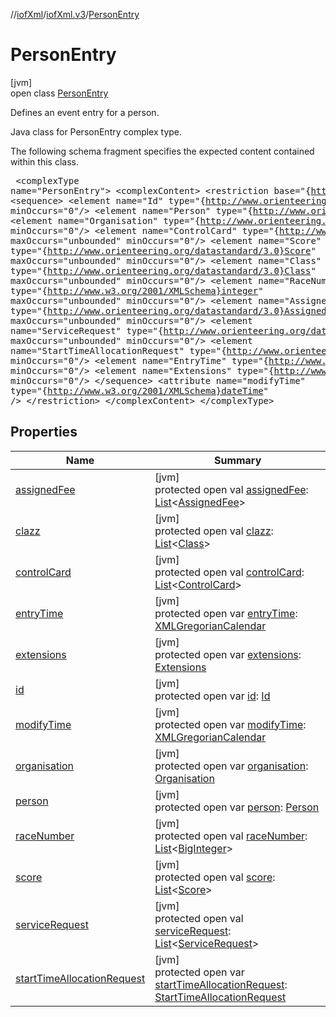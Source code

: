//[iofXml](../../../index.md)/[iofXml.v3](../index.md)/[PersonEntry](index.md)

# PersonEntry

[jvm]\
open class [PersonEntry](index.md)

Defines an event entry for a person. <p>Java class for PersonEntry complex type. <p>The following schema fragment specifies the expected content contained within this class. <pre> &lt;complexType name="PersonEntry"&gt; &lt;complexContent&gt; &lt;restriction base="{http://www.w3.org/2001/XMLSchema}anyType"&gt; &lt;sequence&gt; &lt;element name="Id" type="{http://www.orienteering.org/datastandard/3.0}Id" minOccurs="0"/&gt; &lt;element name="Person" type="{http://www.orienteering.org/datastandard/3.0}Person"/&gt; &lt;element name="Organisation" type="{http://www.orienteering.org/datastandard/3.0}Organisation" minOccurs="0"/&gt; &lt;element name="ControlCard" type="{http://www.orienteering.org/datastandard/3.0}ControlCard" maxOccurs="unbounded" minOccurs="0"/&gt; &lt;element name="Score" type="{http://www.orienteering.org/datastandard/3.0}Score" maxOccurs="unbounded" minOccurs="0"/&gt; &lt;element name="Class" type="{http://www.orienteering.org/datastandard/3.0}Class" maxOccurs="unbounded" minOccurs="0"/&gt; &lt;element name="RaceNumber" type="{http://www.w3.org/2001/XMLSchema}integer" maxOccurs="unbounded" minOccurs="0"/&gt; &lt;element name="AssignedFee" type="{http://www.orienteering.org/datastandard/3.0}AssignedFee" maxOccurs="unbounded" minOccurs="0"/&gt; &lt;element name="ServiceRequest" type="{http://www.orienteering.org/datastandard/3.0}ServiceRequest" maxOccurs="unbounded" minOccurs="0"/&gt; &lt;element name="StartTimeAllocationRequest" type="{http://www.orienteering.org/datastandard/3.0}StartTimeAllocationRequest" minOccurs="0"/&gt; &lt;element name="EntryTime" type="{http://www.w3.org/2001/XMLSchema}dateTime" minOccurs="0"/&gt; &lt;element name="Extensions" type="{http://www.orienteering.org/datastandard/3.0}Extensions" minOccurs="0"/&gt; &lt;/sequence&gt; &lt;attribute name="modifyTime" type="{http://www.w3.org/2001/XMLSchema}dateTime" /&gt; &lt;/restriction&gt; &lt;/complexContent&gt; &lt;/complexType&gt; </pre>

## Properties

| Name | Summary |
|---|---|
| [assignedFee](assigned-fee.md) | [jvm]<br>protected open val [assignedFee](assigned-fee.md): [List](https://docs.oracle.com/javase/8/docs/api/java/util/List.html)<[AssignedFee](../-assigned-fee/index.md)> |
| [clazz](clazz.md) | [jvm]<br>protected open val [clazz](clazz.md): [List](https://docs.oracle.com/javase/8/docs/api/java/util/List.html)<[Class](../-class/index.md)> |
| [controlCard](control-card.md) | [jvm]<br>protected open val [controlCard](control-card.md): [List](https://docs.oracle.com/javase/8/docs/api/java/util/List.html)<[ControlCard](../-control-card/index.md)> |
| [entryTime](entry-time.md) | [jvm]<br>protected open var [entryTime](entry-time.md): [XMLGregorianCalendar](https://docs.oracle.com/javase/8/docs/api/javax/xml/datatype/XMLGregorianCalendar.html) |
| [extensions](extensions.md) | [jvm]<br>protected open var [extensions](extensions.md): [Extensions](../-extensions/index.md) |
| [id](id.md) | [jvm]<br>protected open var [id](id.md): [Id](../-id/index.md) |
| [modifyTime](modify-time.md) | [jvm]<br>protected open var [modifyTime](modify-time.md): [XMLGregorianCalendar](https://docs.oracle.com/javase/8/docs/api/javax/xml/datatype/XMLGregorianCalendar.html) |
| [organisation](organisation.md) | [jvm]<br>protected open var [organisation](organisation.md): [Organisation](../-organisation/index.md) |
| [person](person.md) | [jvm]<br>protected open var [person](person.md): [Person](../-person/index.md) |
| [raceNumber](race-number.md) | [jvm]<br>protected open val [raceNumber](race-number.md): [List](https://docs.oracle.com/javase/8/docs/api/java/util/List.html)<[BigInteger](https://docs.oracle.com/javase/8/docs/api/java/math/BigInteger.html)> |
| [score](score.md) | [jvm]<br>protected open val [score](score.md): [List](https://docs.oracle.com/javase/8/docs/api/java/util/List.html)<[Score](../-score/index.md)> |
| [serviceRequest](service-request.md) | [jvm]<br>protected open val [serviceRequest](service-request.md): [List](https://docs.oracle.com/javase/8/docs/api/java/util/List.html)<[ServiceRequest](../-service-request/index.md)> |
| [startTimeAllocationRequest](start-time-allocation-request.md) | [jvm]<br>protected open var [startTimeAllocationRequest](start-time-allocation-request.md): [StartTimeAllocationRequest](../-start-time-allocation-request/index.md) |
